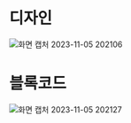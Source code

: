 # 디자인

![화면 캡처 2023-11-05 202106](https://github.com/ryeonwoong/Arduino_project4/assets/127822756/180b061e-21e8-45d0-b677-b8fd6ca6f8b4)

# 블록코드

![화면 캡처 2023-11-05 202127](https://github.com/ryeonwoong/Arduino_project4/assets/127822756/8fe87469-d111-4105-8464-6bbb51f2e11e)

